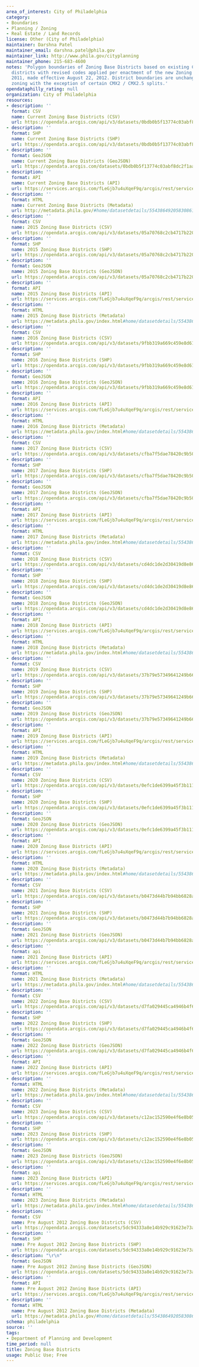 ```yaml
---
area_of_interest: City of Philadelphia
category:
- Boundaries
- Planning / Zoning
- Real Estate / Land Records
license: Other (City of Philadelphia)
maintainer: Darshna Patel
maintainer_email: darshna.patel@phila.gov
maintainer_link: http://www.phila.gov/cityplanning
maintainer_phone: 215-683-4600
notes: 'Polygon boundaries of Zoning Base Districts based on existing City zoning\
  districts with revised codes applied per enactment of the new Zoning Code of December\
  2011, made effective August 22, 2012. District boundaries are unchanged from the previous\
  zoning with the exception of certain CMX2 / CMX2.5 splits.'
opendataphilly_rating: null
organization: City of Philadelphia
resources:
- description: ''
  format: CSV
  name: Current Zoning Base Districts (CSV)
  url: https://opendata.arcgis.com/api/v3/datasets/0bdb0b5f13774c03abf8dc2f1aa01693_0/downloads/data?format=csv&spatialRefId=4326
- description: ''
  format: SHP
  name: Current Zoning Base Districts (SHP)
  url: https://opendata.arcgis.com/api/v3/datasets/0bdb0b5f13774c03abf8dc2f1aa01693_0/downloads/data?format=shp&spatialRefId=4326
- description: ''
  format: GeoJSON
  name: Current Zoning Base Districts (GeoJSON)
  url: https://opendata.arcgis.com/datasets/0bdb0b5f13774c03abf8dc2f1aa01693_0.geojson
- description: ''
  format: API
  name: Current Zoning Base Districts (API)
  url: https://services.arcgis.com/fLeGjb7u4uXqeF9q/arcgis/rest/services/Zoning_BaseDistricts/FeatureServer/0/query?outFields=*&where=1%3D1
- description: ''
  format: HTML
  name: Current Zoning Base Districts (Metadata)
  url: http://metadata.phila.gov/#home/datasetdetails/5543864920583086178c4e88/representationdetails/55438a899b989a05172d0d08/
- description: ''
  format: CSV
  name: 2015 Zoning Base Districts (CSV)
  url: https://opendata.arcgis.com/api/v3/datasets/05a70768c2cb4717b2206af8438e362d_0/downloads/data?format=csv&spatialRefId=4326&where=1%3D1
- description: ''
  format: SHP
  name: 2015 Zoning Base Districts (SHP)
  url: https://opendata.arcgis.com/api/v3/datasets/05a70768c2cb4717b2206af8438e362d_0/downloads/data?format=shp&spatialRefId=4326&where=1%3D1
- description: ''
  format: GeoJSON
  name: 2015 Zoning Base Districts (GeoJSON)
  url: https://opendata.arcgis.com/api/v3/datasets/05a70768c2cb4717b2206af8438e362d_0/downloads/data?format=geojson&spatialRefId=4326&where=1%3D1
- description: ''
  format: API
  name: 2015 Zoning Base Districts (API)
  url: https://services.arcgis.com/fLeGjb7u4uXqeF9q/arcgis/rest/services/Zoning_BaseDistricts_032015/FeatureServer/0/query?outFields=*&where=1%3D1
- description: ''
  format: HTML
  name: 2015 Zoning Base Districts (Metadata)
  url: https://metadata.phila.gov/index.html#home/datasetdetails/5543864920583086178c4e88/representationdetails/666c83c136fe250027dbd7fd/
- description: ''
  format: CSV
  name: 2016 Zoning Base Districts (CSV)
  url: https://opendata.arcgis.com/api/v3/datasets/9fbb319a669c459e8d61e4c16450f65a_0/downloads/data?format=csv&spatialRefId=4326&where=1%3D1
- description: ''
  format: SHP
  name: 2016 Zoning Base Districts (SHP)
  url: https://opendata.arcgis.com/api/v3/datasets/9fbb319a669c459e8d61e4c16450f65a_0/downloads/data?format=shp&spatialRefId=4326&where=1%3D1
- description: ''
  format: GeoJSON
  name: 2016 Zoning Base Districts (GeoJSON)
  url: https://opendata.arcgis.com/api/v3/datasets/9fbb319a669c459e8d61e4c16450f65a_0/downloads/data?format=geojson&spatialRefId=4326&where=1%3D1
- description: ''
  format: API
  name: 2016 Zoning Base Districts (API)
  url: https://services.arcgis.com/fLeGjb7u4uXqeF9q/arcgis/rest/services/Zoning_BaseDistricts_052016/FeatureServer/0/query?outFields=*&where=1%3D1
- description: ''
  format: HTML
  name: 2016 Zoning Base Districts (Metadata)
  url: https://metadata.phila.gov/index.html#home/datasetdetails/5543864920583086178c4e88/representationdetails/6669f013a76ea4001eec88d9/
- description: ''
  format: CSV
  name: 2017 Zoning Base Districts (CSV)
  url: https://opendata.arcgis.com/api/v3/datasets/cfba7f5dae78420c9b506b14dc5f0314_0/downloads/data?format=csv&spatialRefId=4326&where=1%3D1
- description: ''
  format: SHP
  name: 2017 Zoning Base Districts (SHP)
  url: https://opendata.arcgis.com/api/v3/datasets/cfba7f5dae78420c9b506b14dc5f0314_0/downloads/data?format=shp&spatialRefId=4326&where=1%3D1
- description: ''
  format: GeoJSON
  name: 2017 Zoning Base Districts (GeoJSON)
  url: https://opendata.arcgis.com/api/v3/datasets/cfba7f5dae78420c9b506b14dc5f0314_0/downloads/data?format=geojson&spatialRefId=4326&where=1%3D1
- description: ''
  format: API
  name: 2017 Zoning Base Districts (API)
  url: https://services.arcgis.com/fLeGjb7u4uXqeF9q/arcgis/rest/services/zoning_basedistricts_092017/FeatureServer/0/query?outFields=*&where=1%3D1
- description: ''
  format: HTML
  name: 2017 Zoning Base Districts (Metadata)
  url: https://metadata.phila.gov/index.html#home/datasetdetails/5543864920583086178c4e88/representationdetails/666c8506c4265f0024b47669/
- description: ''
  format: CSV
  name: 2018 Zoning Base Districts (CSV)
  url: https://opendata.arcgis.com/api/v3/datasets/cd4dc1de2d30419d8e863b38e9a8839d_0/downloads/data?format=csv&spatialRefId=4326&where=1%3D1
- description: ''
  format: SHP
  name: 2018 Zoning Base Districts (SHP)
  url: https://opendata.arcgis.com/api/v3/datasets/cd4dc1de2d30419d8e863b38e9a8839d_0/downloads/data?format=shp&spatialRefId=4326&where=1%3D1
- description: ''
  format: GeoJSON
  name: 2018 Zoning Base Districts (GeoJSON)
  url: https://opendata.arcgis.com/api/v3/datasets/cd4dc1de2d30419d8e863b38e9a8839d_0/downloads/data?format=geojson&spatialRefId=4326&where=1%3D1
- description: ''
  format: API
  name: 2018 Zoning Base Districts (API)
  url: https://services.arcgis.com/fLeGjb7u4uXqeF9q/arcgis/rest/services/zoning_basedistricts_072018/FeatureServer/0/query?outFields=*&where=1%3D1
- description: ''
  format: HTML
  name: 2018 Zoning Base Districts (Metadata)
  url: https://metadata.phila.gov/index.html#home/datasetdetails/5543864920583086178c4e88/representationdetails/665de0603d90550027b3271c/
- description: ''
  format: CSV
  name: 2019 Zoning Base Districts (CSV)
  url: https://opendata.arcgis.com/api/v3/datasets/37b79e57349641249b66c4ea7b6947ae_0/downloads/data?format=csv&spatialRefId=4326&where=1%3D1
- description: ''
  format: SHP
  name: 2019 Zoning Base Districts (SHP)
  url: https://opendata.arcgis.com/api/v3/datasets/37b79e57349641249b66c4ea7b6947ae_0/downloads/data?format=shp&spatialRefId=4326&where=1%3D1
- description: ''
  format: GeoJSON
  name: 2019 Zoning Base Districts (GeoJSON)
  url: https://opendata.arcgis.com/api/v3/datasets/37b79e57349641249b66c4ea7b6947ae_0/downloads/data?format=geojson&spatialRefId=4326&where=1%3D1
- description: ''
  format: API
  name: 2019 Zoning Base Districts (API)
  url: https://services.arcgis.com/fLeGjb7u4uXqeF9q/arcgis/rest/services/zoning_basedistricts_122019/FeatureServer/0/query?outFields=*&where=1%3D1
- description: ''
  format: HTML
  name: 2019 Zoning Base Districts (Metadata)
  url: https://metadata.phila.gov/index.html#home/datasetdetails/5543864920583086178c4e88/representationdetails/665de0e64a173300286ae6b1/
- description: ''
  format: CSV
  name: 2020 Zoning Base Districts (CSV)
  url: https://opendata.arcgis.com/api/v3/datasets/0efc1de6399a45f3b1115308ae9a174e_0/downloads/data?format=csv&spatialRefId=4326&where=1%3D1
- description: ''
  format: SHP
  name: 2020 Zoning Base Districts (SHP)
  url: https://opendata.arcgis.com/api/v3/datasets/0efc1de6399a45f3b1115308ae9a174e_0/downloads/data?format=shp&spatialRefId=4326&where=1%3D1
- description: ''
  format: GeoJSON
  name: 2020 Zoning Base Districts (GeoJSON)
  url: https://opendata.arcgis.com/api/v3/datasets/0efc1de6399a45f3b1115308ae9a174e_0/downloads/data?format=geojson&spatialRefId=4326&where=1%3D1
- description: ''
  format: API
  name: 2020 Zoning Base Districts (API)
  url: https://services.arcgis.com/fLeGjb7u4uXqeF9q/arcgis/rest/services/zoning_basedistricts_062020/FeatureServer/0/query?outFields=*&where=1%3D1
- description: ''
  format: HTML
  name: 2020 Zoning Base Districts (Metadata)
  url: https://metadata.phila.gov/index.html#home/datasetdetails/5543864920583086178c4e88/representationdetails/665de1308e256c002bfd8298/
- description: ''
  format: CSV
  name: 2021 Zoning Base Districts (CSV)
  url: https://opendata.arcgis.com/api/v3/datasets/b0473d44b7b94bb6828aa81d853c56dc_0/downloads/data?format=csv&spatialRefId=4326&where=1%3D1
- description: ''
  format: SHP
  name: 2021 Zoning Base Districts (SHP)
  url: https://opendata.arcgis.com/api/v3/datasets/b0473d44b7b94bb6828aa81d853c56dc_0/downloads/data?format=shp&spatialRefId=4326&where=1%3D1
- description: ''
  format: GeoJSON
  name: 2021 Zoning Base Districts (GeoJSON)
  url: https://opendata.arcgis.com/api/v3/datasets/b0473d44b7b94bb6828aa81d853c56dc_0/downloads/data?format=geojson&spatialRefId=4326&where=1%3D1
- description: ''
  format: api
  name: 2021 Zoning Base Districts (API)
  url: https://services.arcgis.com/fLeGjb7u4uXqeF9q/arcgis/rest/services/zoning_basedistricts_122021/FeatureServer/0/query?outFields=*&where=1%3D1
- description: ''
  format: HTML
  name: 2021 Zoning Base Districts (Metadata)
  url: https://metadata.phila.gov/index.html#home/datasetdetails/5543864920583086178c4e88/representationdetails/665de1753ae581002943facd/
- description: ''
  format: CSV
  name: 2022 Zoning Base Districts (CSV)
  url: https://opendata.arcgis.com/api/v3/datasets/d7fa029445ca4946b4f6d0b0a44140c3_0/downloads/data?format=csv&spatialRefId=4326&where=1%3D1
- description: ''
  format: SHP
  name: 2022 Zoning Base Districts (SHP)
  url: https://opendata.arcgis.com/api/v3/datasets/d7fa029445ca4946b4f6d0b0a44140c3_0/downloads/data?format=shp&spatialRefId=4326&where=1%3D1
- description: ''
  format: GeoJSON
  name: 2022 Zoning Base Districts (GeoJSON)
  url: https://opendata.arcgis.com/api/v3/datasets/d7fa029445ca4946b4f6d0b0a44140c3_0/downloads/data?format=geojson&spatialRefId=4326&where=1%3D1
- description: ''
  format: API
  name: 2022 Zoning Base Districts (API)
  url: https://services.arcgis.com/fLeGjb7u4uXqeF9q/arcgis/rest/services/zoning_basedistricts_122022/FeatureServer/0/query?outFields=*&where=1%3D1
- description: ''
  format: HTML
  name: 2022 Zoning Base Districts (Metadata)
  url: https://metadata.phila.gov/index.html#home/datasetdetails/5543864920583086178c4e88/representationdetails/665de1c743ff8e002825a809/
- description: ''
  format: CSV
  name: 2023 Zoning Base Districts (CSV)
  url: https://opendata.arcgis.com/api/v3/datasets/c12ac152590e4f6e8b05f82b56e2efe0_0/downloads/data?format=csv&spatialRefId=4326&where=1%3D1
- description: ''
  format: SHP
  name: 2023 Zoning Base Districts (SHP)
  url: https://opendata.arcgis.com/api/v3/datasets/c12ac152590e4f6e8b05f82b56e2efe0_0/downloads/data?format=shp&spatialRefId=4326&where=1%3D1
- description: ''
  format: GeoJSON
  name: 2023 Zoning Base Districts (GeoJSON)
  url: https://opendata.arcgis.com/api/v3/datasets/c12ac152590e4f6e8b05f82b56e2efe0_0/downloads/data?format=geojson&spatialRefId=4326&where=1%3D1
- description: ''
  format: api
  name: 2023 Zoning Base Districts (API)
  url: https://services.arcgis.com/fLeGjb7u4uXqeF9q/arcgis/rest/services/zoning_basedistricts_032023/FeatureServer/0/query?outFields=*&where=1%3D1
- description: ''
  format: HTML
  name: 2023 Zoning Base Districts (Metadata)
  url: https://metadata.phila.gov/index.html#home/datasetdetails/5543864920583086178c4e88/representationdetails/665de270db6891002a6dd280/
- description: ''
  format: CSV
  name: Pre August 2012 Zoning Base Districts (CSV)
  url: https://opendata.arcgis.com/datasets/5dc94333a8e14b929c91623e73a28c14_0.csv
- description: ''
  format: SHP
  name: Pre August 2012 Zoning Base Districts (SHP)
  url: https://opendata.arcgis.com/datasets/5dc94333a8e14b929c91623e73a28c14_0.zip
- description: "\r\n"
  format: GeoJSON
  name: Pre August 2012 Zoning Base Districts (GeoJSON)
  url: https://opendata.arcgis.com/datasets/5dc94333a8e14b929c91623e73a28c14_0.geojson
- description: ''
  format: API
  name: Pre August 2012 Zoning Base Districts (API)
  url: https://services.arcgis.com/fLeGjb7u4uXqeF9q/arcgis/rest/services/Zoning_PreAug2012/FeatureServer/0/query?outFields=*&where=1%3D1
- description: ''
  format: HTML
  name: Pre August 2012 Zoning Base Districts (Metadata)
  url: https://metadata.phila.gov/#home/datasetdetails/5543864920583086178c4e88/representationdetails/55ad4037d9d387ba1648d2b9/
schema: philadelphia
source: ''
tags:
- Department of Planning and Development
time_period: null
title: Zoning Base Districts
usage: Public Use; Free
---
```

